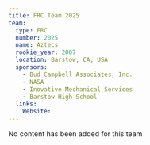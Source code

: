```yaml
---
title: FRC Team 2025
team:
  type: FRC
  number: 2025
  name: Aztecs
  rookie_year: 2007
  location: Barstow, CA, USA
  sponsors:
    - Bud Campbell Associates, Inc.
    - NASA
    - Inovative Mechanical Services
    - Barstow High School
  links:
    Website: 
---
```

No content has been added for this team